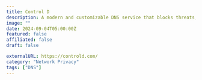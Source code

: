 ```yaml
---
title: Control D
description: A modern and customizable DNS service that blocks threats, unwanted content and ads - on all devices.
image: ""
date: 2024-09-04T05:00:00Z
featured: false
affiliated: false
draft: false

externalURL: https://controld.com/
category: "Network Privacy"
tags: ["DNS"]
---
```

